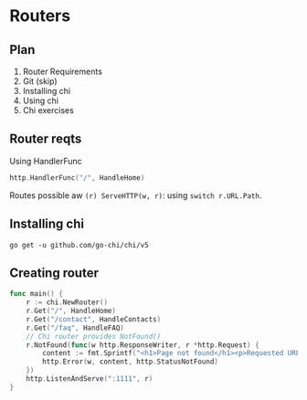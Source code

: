 # Routers 

## Plan 

1. Router Requirements 
2. Git (skip)
3. Installing chi
4. Using chi
5. Chi exercises 

## Router reqts 

Using HandlerFunc
```go
http.HandlerFunc("/", HandleHome)
```
Routes possible aw `(r) ServeHTTP(w, r)`: using `switch r.URL.Path`. 

## Installing chi 


```
go get -u github.com/go-chi/chi/v5
```

## Creating router

```go
func main() {
	r := chi.NewRouter()
	r.Get("/", HandleHome)
	r.Get("/contact", HandleContacts)
	r.Get("/faq", HandleFAQ)
	// Chi router provides NotFound()
	r.NotFound(func(w http.ResponseWriter, r *http.Request) {
		content := fmt.Sprintf("<h1>Page not found</h1><p>Requested URL: %s</p>", r.URL.Path)
		http.Error(w, content, http.StatusNotFound)
	})
	http.ListenAndServe(":1111", r)
}
```